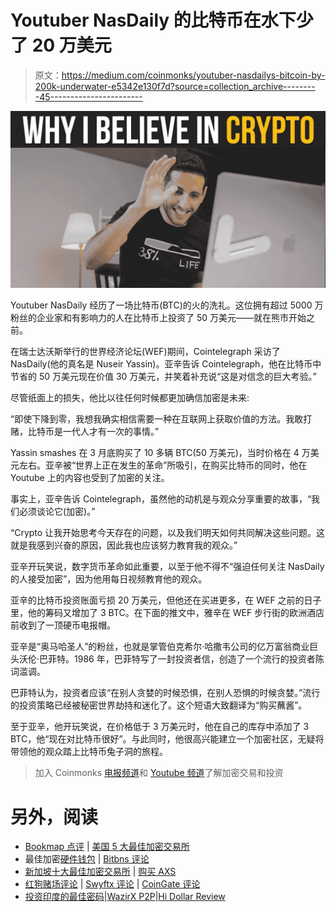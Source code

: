 # Youtuber NasDaily 的比特币在水下少了 20 万美元

> 原文：<https://medium.com/coinmonks/youtuber-nasdailys-bitcoin-by-200k-underwater-e5342e130f7d?source=collection_archive---------45----------------------->

![](img/169e425b8d8cf1996229fe086b4b989f.png)

Youtuber NasDaily 经历了一场比特币(BTC)的火的洗礼。这位拥有超过 5000 万粉丝的企业家和有影响力的人在比特币上投资了 50 万美元——就在熊市开始之前。

在瑞士达沃斯举行的世界经济论坛(WEF)期间，Cointelegraph 采访了 NasDaily(他的真名是 Nuseir Yassin)。亚辛告诉 Cointelegraph，他在比特币中节省的 50 万美元现在价值 30 万美元，并笑着补充说“这是对信念的巨大考验。”

尽管纸面上的损失，他比以往任何时候都更加确信加密是未来:

“即使下降到零，我想我确实相信需要一种在互联网上获取价值的方法。我敢打赌，比特币是一代人才有一次的事情。”

Yassin smashes 在 3 月底购买了 10 多辆 BTC(50 万美元)，当时价格在 4 万美元左右。亚辛被“世界上正在发生的革命”所吸引，在购买比特币的同时，他在 Youtube 上的内容也受到了加密的关注。

事实上，亚辛告诉 Cointelegraph，虽然他的动机是与观众分享重要的故事，“我们必须谈论它(加密)。”

“Crypto 让我开始思考今天存在的问题，以及我们明天如何共同解决这些问题。这就是我感到兴奋的原因，因此我也应该努力教育我的观众。”

亚辛开玩笑说，数字货币革命如此重要，以至于他不得不“强迫任何关注 NasDaily 的人接受加密”，因为他用每日视频教育他的观众。

亚辛的比特币投资账面亏损 20 万美元，但他还在买进更多，在 WEF 之前的日子里，他的筹码又增加了 3 BTC。在下面的推文中，雅辛在 WEF 步行街的欧洲酒店前收到了一顶硬币电报帽。

亚辛是“奥马哈圣人”的粉丝，也就是掌管伯克希尔·哈撒韦公司的亿万富翁商业巨头沃伦·巴菲特。1986 年，巴菲特写了一封投资者信，创造了一个流行的投资者陈词滥调。

巴菲特认为，投资者应该“在别人贪婪的时候恐惧，在别人恐惧的时候贪婪。”流行的投资策略已经被秘密世界劫持和迷化了。这个短语大致翻译为“购买蘸酱”。

至于亚辛，他开玩笑说，在价格低于 3 万美元时，他在自己的库存中添加了 3 BTC，他“现在对比特币很好”。与此同时，他很高兴能建立一个加密社区，无疑将带领他的观众踏上比特币兔子洞的旅程。

> 加入 Coinmonks [电报频道](https://t.me/coincodecap)和 [Youtube 频道](https://www.youtube.com/c/coinmonks/videos)了解加密交易和投资

# 另外，阅读

*   [Bookmap 点评](https://coincodecap.com/bookmap-review-2021-best-trading-software) | [美国 5 大最佳加密交易所](https://coincodecap.com/crypto-exchange-usa)
*   最佳加密[硬件钱包](/coinmonks/hardware-wallets-dfa1211730c6) | [Bitbns 评论](/coinmonks/bitbns-review-38256a07e161)
*   [新加坡十大最佳加密交易所](https://coincodecap.com/crypto-exchange-in-singapore) | [购买 AXS](https://coincodecap.com/buy-axs-token)
*   [红狗赌场评论](https://coincodecap.com/red-dog-casino-review) | [Swyftx 评论](https://coincodecap.com/swyftx-review) | [CoinGate 评论](https://coincodecap.com/coingate-review)
*   [投资印度的最佳密码](https://coincodecap.com/best-crypto-to-invest-in-india-in-2021)|[WazirX P2P](https://coincodecap.com/wazirx-p2p)|[Hi Dollar Review](https://coincodecap.com/hi-dollar-review)